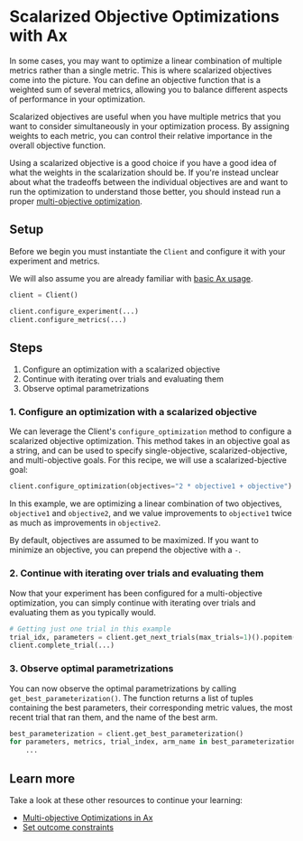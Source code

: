 # Scalarized Objective Optimizations with Ax

In some cases, you may want to optimize a linear combination of multiple metrics
rather than a single metric. This is where scalarized objectives come into the
picture. You can define an objective function that is a weighted sum of several
metrics, allowing you to balance different aspects of performance in your
optimization.

Scalarized objectives are useful when you have multiple metrics that you want to
consider simultaneously in your optimization process. By assigning weights to
each metric, you can control their relative importance in the overall objective
function.

Using a scalarized objective is a good choice if you have a good idea of what
the weights in the scalarization should be. If you're instead unclear about what
the tradeoffs between the individual objectives are and want to run the
optimization to understand those better, you should instead run a proper
[multi-objective optimization](../recipes/multi-objective-optimization).

## Setup

Before we begin you must instantiate the `Client` and configure it with your
experiment and metrics.

We will also assume you are already familiar with
[basic Ax usage](../tutorials/getting_started).

```python
client = Client()

client.configure_experiment(...)
client.configure_metrics(...)
```

## Steps

1. Configure an optimization with a scalarized objective
2. Continue with iterating over trials and evaluating them
3. Observe optimal parametrizations

### 1. Configure an optimization with a scalarized objective

We can leverage the Client's `configure_optimization` method to configure a
scalarized objective optimization. This method takes in an objective goal as a
string, and can be used to specify single-objective, scalarized-objective, and
multi-objective goals. For this recipe, we will use a scalarized-bjective goal:

```python
client.configure_optimization(objectives="2 * objective1 + objective")
```

In this example, we are optimizing a linear combination of two objectives,
`objective1` and `objective2`, and we value improvements to `objective1` twice
as much as improvements in `objective2`.

By default, objectives are assumed to be maximized. If you want to minimize an
objective, you can prepend the objective with a `-`.

### 2. Continue with iterating over trials and evaluating them

Now that your experiment has been configured for a multi-objective optimization,
you can simply continue with iterating over trials and evaluating them as you
typically would.

```python
# Getting just one trial in this example
trial_idx, parameters = client.get_next_trials(max_trials=1)().popitem()
client.complete_trial(...)
```

### 3. Observe optimal parametrizations

You can now observe the optimal parametrizations by calling
`get_best_parameterization()`. The function returns a list of tuples containing
the best parameters, their corresponding metric values, the most recent trial
that ran them, and the name of the best arm.

```python
best_parameterization = client.get_best_parameterization()
for parameters, metrics, trial_index, arm_name in best_parameterization:
    ...
```

## Learn more

Take a look at these other resources to continue your learning:

- [Multi-objective Optimizations in Ax](../recipes/multi-objective-optimization)
- [Set outcome constraints](../recipes/outcome-constraints)
